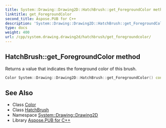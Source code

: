 ```yaml
---
title: System::Drawing::Drawing2D::HatchBrush::get_ForegroundColor method
linktitle: get_ForegroundColor
second_title: Aspose.PUB for C++
description: 'System::Drawing::Drawing2D::HatchBrush::get_ForegroundColor method. Returns a value that indicates the foreground color of this brush in C++.'
type: docs
weight: 400
url: /cpp/system.drawing.drawing2d/hatchbrush/get_foregroundcolor/
---
```

## HatchBrush::get_ForegroundColor method


Returns a value that indicates the foreground color of this brush.

```cpp
Color System::Drawing::Drawing2D::HatchBrush::get_ForegroundColor() const
```

## See Also

* Class [Color](../../../system.drawing/color/)
* Class [HatchBrush](../)
* Namespace [System::Drawing::Drawing2D](../../)
* Library [Aspose.PUB for C++](../../../)
